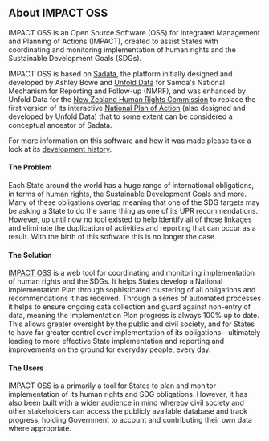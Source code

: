 ##  About IMPACT OSS

IMPACT OSS is an Open Source Software (OSS) for Integrated Management and Planning of Actions (IMPACT), created to assist States with coordinating and monitoring implementation of human rights and the Sustainable Development Goals (SDGs).

IMPACT OSS is based on [Sadata](https://github.com/nmrf/sadata), the platform initially designed and developed by Ashley Bowe and [Unfold Data](http://unfolddata.com) for Samoa's National Mechanism for Reporting and Follow-up (NMRF), and was enhanced by Unfold Data for the [New Zealand Human Rights Commission](http://hrc.co.nz/) to replace the first version of its interactive [National Plan of Action](http://npa.hrc.co.nz) (also designed and developed by Unfold Data) that to some extent can be considered a conceptual ancestor of Sadata.

For more information on this software and how it was made please take a look at its [development history](/appendix//history.md).

#### The Problem

Each State around the world has a huge range of international obligations, in terms of human rights, the Sustainable Development Goals and more. Many of these obligations overlap meaning that one of the SDG targets may be asking a State to do the same thing as one of its UPR recommendations. However, up until now no tool existed to help identify all of those linkages and eliminate the duplication of activities and reporting that can occur as a result. With the birth of this software this is no longer the case.

#### The Solution

[IMPACT OSS](https://impactoss.org/) is a web tool for coordinating and monitoring implementation of human rights and the SDGs. It helps States develop a National Implementation Plan through sophisticated clustering of all obligations and recommendations it has received. Through a series of automated processes it helps to ensure ongoing data collection and guard against non-entry of data, meaning the Implementation Plan progress is always 100% up to date. This allows greater oversight by the public and civil society, and for States to have far greater control over implementation of its obligations - ultimately leading to more effective State implementation and reporting and improvements on the ground for everyday people, every day.

#### The Users

IMPACT OSS is a primarily a tool for States to plan and monitor implementation of its human rights and SDG obligations. However, it has also been built with a wider audience in mind whereby civil society and other stakeholders can access the publicly available database and track progress, holding Government to account and contributing their own data where appropriate.
